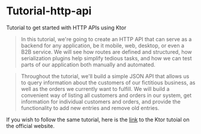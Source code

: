 # Tutorial-http-api
Tutorial to get started with HTTP APIs using Ktor

>In this tutorial, we're going to create an HTTP API that can serve as a backend for any application, be it mobile, web, desktop, or even a B2B service. 
We will see how routes are defined and structured, how serialization plugins help simplify tedious tasks, and how we can test parts of our application 
both manually and automated.

>Throughout the tutorial, we'll build a simple JSON API that allows us to query information about the customers of our fictitious business, 
as well as the orders we currently want to fulfill. We will build a convenient way of listing all customers and orders in our system, get 
information for individual customers and orders, and provide the functionality to add new entries and remove old entries.

If you wish to follow the same tutorial, here is the [link](https://ktor.io/docs/creating-http-apis.html#prerequisites) to the Ktor tutoial on the official website.
